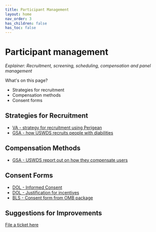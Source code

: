 ```yaml
---
title: Participant Management
layout: home
nav_order: 3
has_children: false
has_toc: false
---
```


# Participant management 
_Explainer: Recruitment, screening, scheduling, compensation and panel management_ 

What's on this page? 
* Strategies for recruitment 
* Compensation methods 
* Consent forms 

## Strategies for Recruitment 
- [VA - strategy for recruitment using Perigean](https://depo-platform-documentation.scrollhelp.site/research-design/perigean-recruiting-process)
- [GSA - how USWDS recruits people with diabilities](https://designsystem.digital.gov/about/monthly-calls/#october-2023-conducting-user-research-on-how-uswds-serves-people-with-disabilities)

## Compensation Methods 
- [GSA - USWDS report out on how they compensate users](https://designsystem.digital.gov/about/monthly-calls/#october-2023-conducting-user-research-on-how-uswds-serves-people-with-disabilities)

## Consent Forms
- [DOL - Informed Consent](https://github.com/cfpb/Interagency-Research-Ops/files/15225233/Informed.Consent.docx)
- [DOL - Justification for incentives](https://github.com/cfpb/Interagency-Research-Ops/files/15225232/Justification.for.incentives.v2.docx)
- [BLS - Consent form from OMB package](https://github.com/cfpb/Interagency-Research-Ops/blob/main/assets/BLS%20Consent%20Form%20from%20OMB.docx)

## Suggestions for Improvements
[File a ticket here](https://github.com/aayatsali/reops3/issues/new?assignees=aayatsali&labels=enhancement%2C+new&projects=&template=suggestions-for-reops-site.md&title=) 
